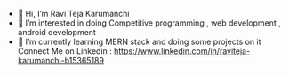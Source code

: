 - 👋 Hi, I’m Ravi Teja Karumanchi
- 👀 I’m interested in doing Competitive programming , web development , android development
- 🌱 I’m currently learning MERN stack and doing some projects on it
 Connect Me on Linkedin : https://www.linkedin.com/in/raviteja-karumanchi-b15365189
